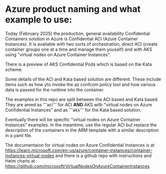 # Azure product naming and what example to use:

Today (February 2025) the production, general availability Confidential Containers solution in Azure is Confidential ACI (Azure Container Instances). It is available with two sorts of orchestration, direct ACI (create container groups one at a time and manage them youself) and with AKS using "virtual nodes on Azure Container Instances".

There is a preview of AKS Confidential Pods which is based on the Kata scheme.

Some details of the ACI and Kata based solution are different. These include items such as how yto invoke the az confcom policy tool and how various data is passed for the runtime into the container.

The examples in this repo are split between the ACI based and Kata based. They are amed as '''aci''' for ACI **AND** AKS with "virtual nodes on Azure Confidential Instances" and as '''aks''' for the Kata based solution.

Eventually there will be specific "virtual nodes on Azure Container Instances" examples. In the meantime, use the regular ACI but replace the description of the containers in the ARM template with a similar description in a yaml file.

The documentaion for virtual nodes on Azure Confidential Instances is at https://learn.microsoft.com/en-us/azure/container-instances/container-instances-virtual-nodes and there is a github repo with instructions and Helm charts at https://github.com/microsoft/VirtualNodesOnAzureContainerInstances


